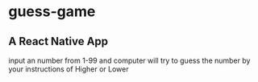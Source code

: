# guess-game

## A React Native App

input an number from 1-99 and computer will try to guess the number by your instructions of Higher or Lower
